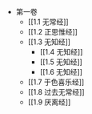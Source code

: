 - 第一卷
	- [[1.1 无常经]]
	- [[1.2 正思惟经]]
	- [[1.3 无知经]]
		- [[1.4 无知经]]
		- [[1.5 无知经]]
		- [[1.6 无知经]]
	- [[1.7 于色喜乐经]]
	- [[1.8 过去无常经]]
	- [[1.9 厌离经]]


